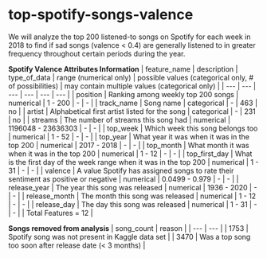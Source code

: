 # top-spotify-songs-valence
We will analyze the top 200 listened-to songs on Spotify for each week in 2018 to find if sad songs (valence &lt; 0.4) are generally listened to in greater frequency throughout certain periods during the year.

**Spotify Valence Attributes Information**
| feature_name	| description	| type_of_data | range (numerical only) | possible values (categorical only, # of possibilities) | may contain multiple values (categorical only) |
| ---	| --- |	--- |	--- |	--- |	--- |
| position	| Ranking among weekly top 200 songs	| numerical	| 1 - 200	| -	| - |
| track_name	| Song name	| categorical	| -	| 463	| no |
| artist	| Alphabetical first artist listed for the song	| categorical	| -	| 231	| no |
| streams	| The number of streams this song had	| numerical	| 1196048 - 23636303	| -	| - |
| top_week	| Which week this song belongs too	| numerical	| 1 - 52	| -	| - |
| top_year	| What year it was when it was in the top 200	| numerical	| 2017 - 2018	| -	| - |
| top_month	| What month it was when it was in the top 200	| numerical	| 1 - 12	| -	| - |
| top_first_day	| What is the first day of the week range when it was in the top 200	| numerical	| 1 - 31	| -	| - |
| valence	| A value Spotify has assigned songs to rate their sentiment as positive or negative	| numerical	| 0.0499 - 0.979	| -	| - |
| release_year	| The year this song was released	| numerical	| 1936 - 2020	| -	| - |
| release_month	| The month this song was released	| numerical	| 1 - 12	| -	| - |
| release_day	| The day this song was released	| numerical	| 1 - 31	| -	| - |
| Total Features = 12 |					

**Songs removed from analysis**
| song_count | reason |
| --- | --- |
| 1753 | Spotify song was not present in Kaggle data set |
| 3470 | Was a top song too soon after release date (< 3 months) |

